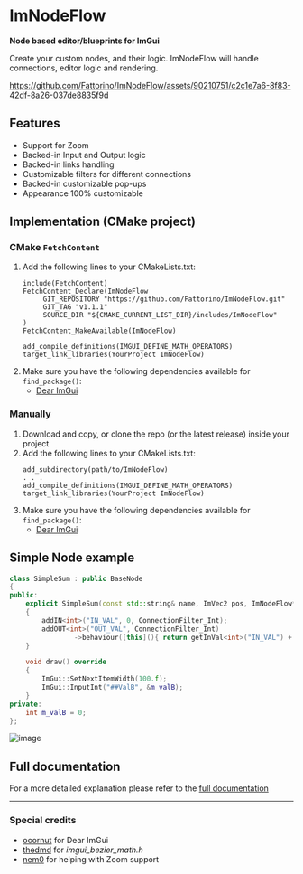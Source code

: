 # ImNodeFlow
**Node based editor/blueprints for ImGui**

Create your custom nodes, and their logic.
ImNodeFlow will handle connections, editor logic and rendering.

https://github.com/Fattorino/ImNodeFlow/assets/90210751/c2c1e7a6-8f83-42df-8a26-037de8835f9d

## Features
- Support for Zoom
- Backed-in Input and Output logic
- Backed-in links handling
- Customizable filters for different connections
- Backed-in customizable pop-ups
- Appearance 100% customizable

## Implementation (CMake project)
### CMake `FetchContent`
1. Add the following lines to your CMakeLists.txt:
   ```
   include(FetchContent)
   FetchContent_Declare(ImNodeFlow
        GIT_REPOSITORY "https://github.com/Fattorino/ImNodeFlow.git"
        GIT_TAG "v1.1.1"
        SOURCE_DIR "${CMAKE_CURRENT_LIST_DIR}/includes/ImNodeFlow"
   )
   FetchContent_MakeAvailable(ImNodeFlow)
   ```
   ```
   add_compile_definitions(IMGUI_DEFINE_MATH_OPERATORS)
   target_link_libraries(YourProject ImNodeFlow)
   ```
2. Make sure you have the following dependencies available for `find_package()`:
   - [Dear ImGui](https://github.com/ocornut/imgui)

### Manually
1. Download and copy, or clone the repo (or the latest release) inside your project
2. Add the following lines to your CMakeLists.txt:
   ```
   add_subdirectory(path/to/ImNodeFlow)
   . . .
   add_compile_definitions(IMGUI_DEFINE_MATH_OPERATORS)
   target_link_libraries(YourProject ImNodeFlow)
   ```
3. Make sure you have the following dependencies available for `find_package()`:
   - [Dear ImGui](https://github.com/ocornut/imgui)

## Simple Node example
```c++
class SimpleSum : public BaseNode
{
public:
    explicit SimpleSum(const std::string& name, ImVec2 pos, ImNodeFlow* inf) : BaseNode(name, pos, inf)
    {
        addIN<int>("IN_VAL", 0, ConnectionFilter_Int);
        addOUT<int>("OUT_VAL", ConnectionFilter_Int)
                ->behaviour([this](){ return getInVal<int>("IN_VAL") + m_valB; });
    }

    void draw() override
    {
        ImGui::SetNextItemWidth(100.f);
        ImGui::InputInt("##ValB", &m_valB);
    }
private:
    int m_valB = 0;
};
```

![image](https://github.com/Fattorino/ImNodeFlow/assets/90210751/4722b1e8-a52c-4ae2-b3f7-babfc713d8db)


## Full documentation
For a more detailed explanation please refer to the [full documentation](documentation.md)
***
### Special credits
- [ocornut](https://github.com/ocornut) for Dear ImGui
- [thedmd](https://github.com/thedmd) for _imgui_bezier_math.h_
- [nem0](https://github.com/nem0) for helping with Zoom support
